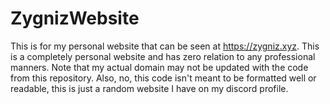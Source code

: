 # ZygnizWebsite
This is for my personal website that can be seen at https://zygniz.xyz. This is a completely personal website and has zero relation to any professional manners.
Note that my actual domain may not be updated with the code from this repository. Also, no, this code isn't meant to be formatted well or readable, this is just a random website I have on my discord profile.
